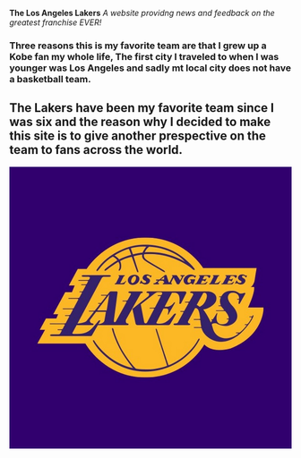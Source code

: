  **The Los Angeles Lakers**
*A website providng news and feedback on the greatest franchise EVER!*
### Three reasons this is my favorite team are that I grew up a Kobe fan my whole life, The first city I traveled to when I was younger was Los Angeles and sadly mt local city does not have a basketball team. 
## The Lakers have been my favorite team since I was six and the reason why I decided to make this site is to give another prespective on the team to fans across the world.
![Alt Logo](channels4_profile.jpg)
